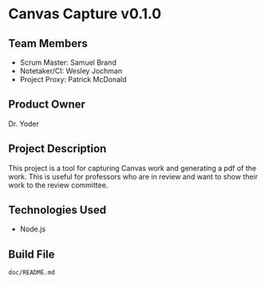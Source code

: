 # Canvas Capture v0.1.0

## Team Members

- Scrum Master: Samuel Brand
- Notetaker/CI: Wesley Jochman
- Project Proxy: Patrick McDonald

## Product Owner

Dr. Yoder

## Project Description

This project is a tool for capturing Canvas work and generating a pdf of the work. This is useful for professors who are in review and want to show their work to the review committee.

## Technologies Used

- Node.js

## Build File

`doc/README.md`
